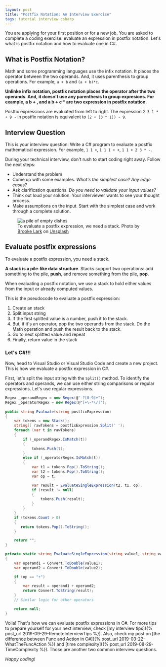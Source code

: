 ```yaml
---
layout: post
title: "Postfix Notation: An Interview Exercise"
tags: tutorial interview csharp
---
```


You are applying for your first position or for a new job. You are asked to complete a coding exercise: evaluate an expression in postfix notation. Let's what is postfix notation and how to evaluate one in C#.

## What is Postfix Notation?

Math and some programming languages use the infix notation. It places the operator between the two operands. And, it uses parenthesis to group operations. For example, `a + b` and `(a + b)*c`.

**Unlinke infix notation, postfix notation places the operator after the two operands. And, it doesn't use any parenthesis to group expresions. For example, a b + , and  a b + c * are two expression in postfix notation.**

Postfix expressions are evaluated from left to right. The expression `2 3 1 * + 9 -`  in postfix notation is equivalent to `(2 + (3 * 1)) - 9`.

## Interview Question

This is your interview question: Write a C# program to evaluate a postfix mathematical expression. For example, `1 1 +`, `1 1 1 + +`, `1 1 + 2 3 * -`.

During your technical interview, don't rush to start coding right away. Follow the next steps:

* Understand the problem
* Come up with some examples. _What's the simplest case? Any edge cases?_
* Ask clarification questions. _Do you need to validate your input values?_
* Think out loud your solution. Your interviewer wants to see your thought process.
* Make assumptions on the input. Start with the simplest case and work through a complete solution.

<figure>
<img src="https://images.unsplash.com/photo-1484632105053-8662f3194e7f?ixlib=rb-1.2.1&q=80&fm=jpg&crop=entropy&cs=tinysrgb&w=800&h=400&fit=crop" alt="a pile of empty dishes" />

<figcaption>To evaluate a postfix expression, we need a stack. <span>Photo by <a href="https://unsplash.com/@brookelark?utm_source=unsplash&amp;utm_medium=referral&amp;utm_content=creditCopyText">Brooke Lark</a> on <a href="https://unsplash.com/photos/KyUmKlXrhAM?utm_source=unsplash&amp;utm_medium=referral&amp;utm_content=creditCopyText">Unsplash</a></span></figcaption>
</figure>

## Evaluate postfix expressions

To evaluate a postfix expression, you need a stack.

**A stack is a pile-like data structure**. Stacks support two operations: add something to the pile, **push**, and remove something from the pile, **pop**.

When evaluating a postfix notation, we use a stack to hold either values from the input or already computed values.

This is the pseudocode to evaluate a postfix expression:

1. Create an stack
2. Split input string
3. If the first splitted value is a number, push it to the stack.
4. But, if it's an operator, pop the two operands from the stack. Do the Math operation and push the result back to the stack.
5. Go to next splitted value and repeat
6. Finally, return value in the stack

### Let's C#!!!

Now, head to Visual Studio or Visual Studio Code and create a new project. This is how we evaluate a postfix expression in C#.

First, let's split the input string with the `Split()` method. To identify the operators and operands, we can use either string comparisons or regular expressions. Let's use regular expressions.

```csharp
Regex _operandRegex = new Regex(@"-?[0-9]+");
Regex _operatorRegex = new Regex(@"[+\-*\/]");
        
public string Evaluate(string postfixExpression)
{
    var tokens = new Stack();
    string[] rawTokens = postfixExpression.Split(' ');
    foreach (var t in rawTokens)
    {
        if (_operandRegex.IsMatch(t))
        {
            tokens.Push(t);
        }
        else if (_operatorRegex.IsMatch(t))
        {
            var t1 = tokens.Pop().ToString();
            var t2 = tokens.Pop().ToString();
            var op = t;

            var result = EvaluateSingleExpression(t2, t1, op);
            if (result != null)
            {
                tokens.Push(result);
            }
        }
    }
    if (tokens.Count > 0)
    {
       return tokens.Pop().ToString();
    }

    return "";
}

private static string EvaluateSingleExpression(string value1, string value2, string op)
{
    var operand1 = Convert.ToDouble(value1);
    var operand2 = Convert.ToDouble(value2);

    if (op == "+")
    {
        var result = operand1 + operand2;
        return Convert.ToString(result);
    }
    // Similar logic for other operators

    return null;
}
```

Voila! That's how we can evaluate postfix expressions in C#. For more tips to prepare yourself for your next interview, check [my interview tips]({% post_url 2019-09-29-RemoteInterviewTips %}). Also, check my post on [the difference between Func and Action in C#]({% post_url 2019-03-22-WhatTheFuncAction %}) and [time complexity]({% post_url 2019-08-29-TimeComplexity %}). Those are another two common interview questions.

_Happy coding!_

